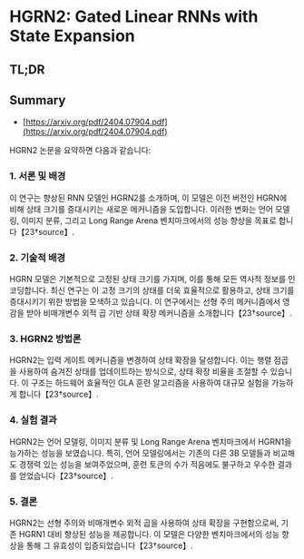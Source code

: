 # HGRN2: Gated Linear RNNs with State Expansion
## TL;DR
## Summary
- [https://arxiv.org/pdf/2404.07904.pdf](https://arxiv.org/pdf/2404.07904.pdf)

HGRN2 논문을 요약하면 다음과 같습니다:

### 1. 서론 및 배경
이 연구는 향상된 RNN 모델인 HGRN2를 소개하며, 이 모델은 이전 버전인 HGRN에 비해 상태 크기를 증대시키는 새로운 메커니즘을 도입합니다. 이러한 변화는 언어 모델링, 이미지 분류, 그리고 Long Range Arena 벤치마크에서의 성능 향상을 목표로 합니다【23†source】.

### 2. 기술적 배경
HGRN 모델은 기본적으로 고정된 상태 크기를 가지며, 이를 통해 모든 역사적 정보를 인코딩합니다. 최신 연구는 이 고정 크기의 상태를 더욱 효율적으로 활용하고, 상태 크기를 증대시키기 위한 방법을 모색하고 있습니다. 이 연구에서는 선형 주의 메커니즘에서 영감을 받아 비매개변수 외적 곱 기반 상태 확장 메커니즘을 소개합니다【23†source】.

### 3. HGRN2 방법론
HGRN2는 입력 게이트 메커니즘을 변경하여 상태 확장을 달성합니다. 이는 행렬 점곱을 사용하여 숨겨진 상태를 업데이트하는 방식으로, 상태 확장 비율을 조절할 수 있습니다. 이 구조는 하드웨어 효율적인 GLA 훈련 알고리즘을 사용하여 대규모 실험을 가능하게 합니다【23†source】.

### 4. 실험 결과
HGRN2는 언어 모델링, 이미지 분류 및 Long Range Arena 벤치마크에서 HGRN1을 능가하는 성능을 보였습니다. 특히, 언어 모델링에서는 기존의 다른 3B 모델들과 비교해도 경쟁력 있는 성능을 보여주었으며, 훈련 토큰의 수가 적음에도 불구하고 우수한 결과를 얻었습니다【23†source】.

### 5. 결론
HGRN2는 선형 주의와 비매개변수 외적 곱을 사용하여 상태 확장을 구현함으로써, 기존 HGRN1 대비 향상된 성능을 제공합니다. 이 모델은 다양한 벤치마크에서의 성능 향상을 통해 그 유효성이 입증되었습니다【23†source】.